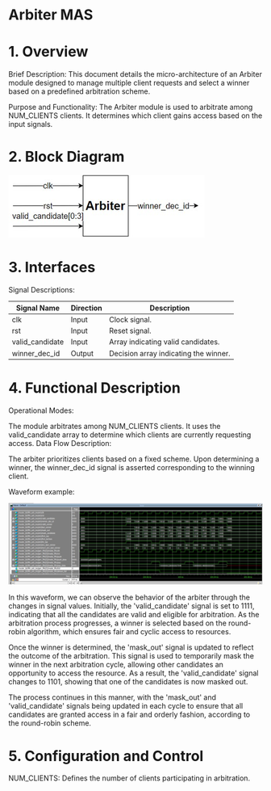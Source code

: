 # Arbiter MAS
# 1. Overview
Brief Description:
This document details the micro-architecture of an Arbiter module designed to manage multiple client requests and select a winner based on a predefined arbitration scheme.

Purpose and Functionality:
The Arbiter module is used to arbitrate among NUM_CLIENTS clients. It determines which client gains access based on the input signals.

# 2. Block Diagram
![arbiter](/drawio/arbiter.jpg)

# 3. Interfaces
Signal Descriptions:

| Signal Name      | Direction | Description                                 |
|------------------|-----------|---------------------------------------------|
| clk              | Input     | Clock signal.                               |
| rst              | Input     | Reset signal.                               |
| valid_candidate  | Input     | Array indicating valid candidates.          |
| winner_dec_id    | Output    | Decision array indicating the winner.       |

# 4. Functional Description
Operational Modes:

The module arbitrates among NUM_CLIENTS clients.
It uses the valid_candidate array to determine which clients are currently requesting access.
Data Flow Description:

The arbiter prioritizes clients based on a fixed scheme.
Upon determining a winner, the winner_dec_id signal is asserted corresponding to the winning client.

Waveform example:

![arbiter](../../../static/snapshots/fabric_waves/arb.jpg)

In this waveform, we can observe the behavior of the arbiter through the changes in signal values. Initially, the 'valid_candidate' signal is set to 1111, indicating that all the candidates are valid and eligible for arbitration. As the arbitration process progresses, a winner is selected based on the round-robin algorithm, which ensures fair and cyclic access to resources.

Once the winner is determined, the 'mask_out' signal is updated to reflect the outcome of the arbitration. This signal is used to temporarily mask the winner in the next arbitration cycle, allowing other candidates an opportunity to access the resource. As a result, the 'valid_candidate' signal changes to 1101, showing that one of the candidates is now masked out.

The process continues in this manner, with the 'mask_out' and 'valid_candidate' signals being updated in each cycle to ensure that all candidates are granted access in a fair and orderly fashion, according to the round-robin scheme.

# 5. Configuration and Control
NUM_CLIENTS: Defines the number of clients participating in arbitration.





